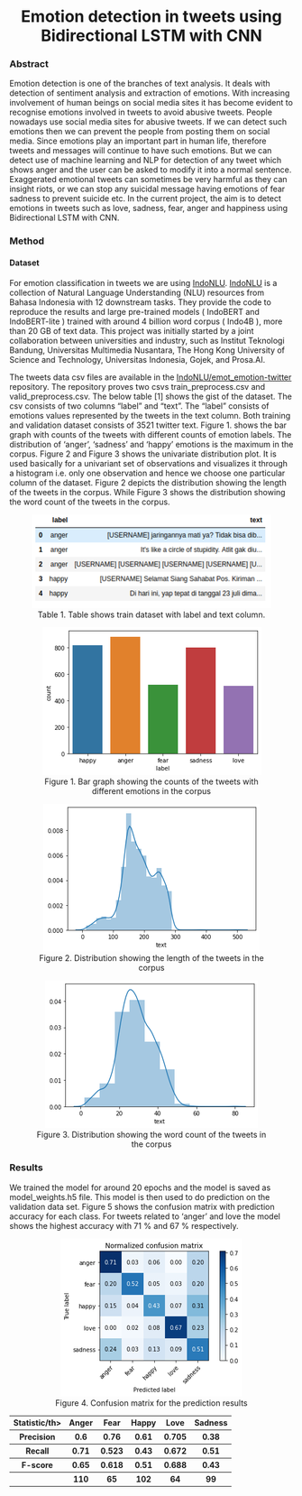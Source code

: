<h1 align="center">Emotion detection in tweets using Bidirectional LSTM
with CNN</h1>
<h3>Abstract</h3>
<p>
Emotion detection is one of the branches of text analysis. It deals with detection of sentiment
analysis and extraction of emotions. With increasing involvement of human beings on social
media sites it has become evident to recognise emotions involved in tweets to avoid abusive
tweets. People nowadays use social media sites for abusive tweets. If we can detect such
emotions then we can prevent the people from posting them on social media. Since emotions
play an important part in human life, therefore tweets and messages will continue to have
such emotions. But we can detect use of machine learning and NLP for detection of any tweet
which shows anger and the user can be asked to modify it into a normal sentence.
Exaggerated emotional tweets can sometimes be very harmful as they can insight riots, or we
can stop any suicidal message having emotions of fear sadness to prevent suicide etc. In the
current project, the aim is to detect emotions in tweets such as love, sadness, fear, anger and
happiness using Bidirectional LSTM with CNN.  
</p>
  
<h3>Method</h3>
<h4>Dataset</h4>
<p>For emotion classification in tweets we are using 
<a href="https://github.com/indobenchmark/indonlu">IndoNLU</a>. <a href="https://github.com/indobenchmark/indonlu">IndoNLU</a> is a collection of
Natural Language Understanding (NLU) resources from Bahasa Indonesia with 12 downstream
tasks. They provide the code to reproduce the results and large pre-trained models (​ IndoBERT
and ​ IndoBERT-lite​ ) trained with around 4 billion word corpus (​ Indo4B​ ), more than 20 GB
of text data. This project was initially started by a joint collaboration between universities and
industry, such as Institut Teknologi Bandung, Universitas Multimedia Nusantara, The Hong
Kong University of Science and Technology, Universitas Indonesia, Gojek, and Prosa.AI.</p>

<p>The tweets data csv files are available in the <a href="https://github.com/indobenchmark/indonlu/tree/master/dataset/emot_emotion-twitter">IndoNLU/emot_emotion-twitter<a> repository. The
repository proves two csvs train_preprocess.csv and valid_preprocess.csv. The below table [1]
shows the gist of the dataset. The csv consists of two columns “label” and “text”. The “label”
consists of emotions values represented by the tweets in the text column. Both training and
validation dataset consists of 3521 twitter text. Figure 1. shows the bar graph with counts of
the tweets with different counts of emotion labels. The distribution of ‘anger’, ‘sadness’ and
‘happy’ emotions is the maximum in the corpus. Figure 2 and Figure 3 shows the univariate
distribution plot. It is used basically for a univariant set of observations and visualizes it
through a histogram i.e. only one observation and hence we choose one particular column of
the dataset. Figure 2 depicts the distribution showing the length of the tweets in the corpus.
While Figure 3 shows the distribution showing the word count of the tweets in the corpus.
 </p>
  
 <figure style="text-align: center;">
    <img src='Screenshot from 2020-11-30 21-05-21.png' />
    <figcaption>Table 1. Table shows train dataset with label and text column.</figcaption>
</figure>

 <figure style="text-align: center;">
    <img src='Distrubution_emotions.png' />
    <figcaption>Figure 1. Bar graph showing the counts of the tweets with different emotions in the corpus</figcaption>
</figure>

 <figure style="text-align: center;">
    <img src='Distrubution_of_legth_of_tweets.png' />
    <figcaption>Figure 2. Distribution showing the length of the tweets in the corpus</figcaption>
</figure>

 <figure style="text-align: center;">
    <img src='Distribution_of_word_count_tweets.png' />
    <figcaption>Figure 3. Distribution showing the word count of the tweets in the corpus</figcaption>
</figure>

<h3>Results</h3>
<p>We trained the model for around 20 epochs and the model is saved as model_weights.h5 file.
This model is then used to do prediction on the validation data set. Figure 5 shows the
confusion matrix with prediction accuracy for each class. For tweets related to ‘anger’ and
love the model shows the highest accuracy with 71 % and 67 % respectively.</p>

 <figure style="text-align: center;">
    <img src='Confusion_matrix.png' />
    <figcaption>Figure 4. Confusion matrix for the prediction results</figcaption>
</figure>

<table>
  <tr>
    <th>Statistic/th>
    <th>Anger</th>
    <th>Fear</th>
    <th>Happy</th>
    <th>Love</th>
    <th>Sadness</th>
  </tr>
  <tr>
    <th>Precision</th>
    <th>0.6</th>
    <th>0.76</th>
    <th>0.61</th>
    <th>0.705</th>
    <th>0.38</th>
  </tr>
  <tr>
    <th>Recall</th>
    <th>0.71</th>
    <th>0.523</th>
    <th>0.43</th>
    <th>0.672</th>
    <th>0.51</th>
  </tr>
  <tr>
    <th>F-score</th>
    <th>0.65</th>
    <th>0.618</th>
    <th>0.51</th>
    <th>0.688</th>
    <th>0.43</th>
  </tr>
  <tr>
    <th><Support/th>
    <th>110</th>
    <th>65</th>
    <th>102</th>
    <th>64</th>
    <th>99</th>
  </tr>
  
</table>
